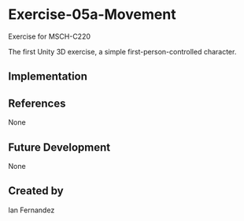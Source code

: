 # Exercise-05a-Movement

Exercise for MSCH-C220

The first Unity 3D exercise, a simple first-person-controlled character.

## Implementation

## References

None

## Future Development

None

## Created by 
 Ian Fernandez
